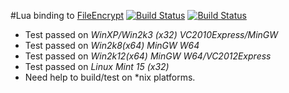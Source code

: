 #Lua binding to [FileEncrypt](http://www.gladman.me.uk/cryptography_technology/fileencrypt)
[![Build Status](https://travis-ci.org/moteus/lua-AesFileEncrypt.png?branch=master)](https://travis-ci.org/moteus/lua-AesFileEncrypt)
[![Build Status](https://buildhive.cloudbees.com/job/moteus/job/lua-AesFileEncrypt/badge/icon)](https://buildhive.cloudbees.com/job/moteus/job/lua-AesFileEncrypt/)

* Test passed on *WinXP/Win2k3 (x32)* *VC2010Express/MinGW*
* Test passed on *Win2k8(x64)* *MinGW W64*
* Test passed on *Win2k12(x64)* *MinGW W64/VC2012Express*
* Test passed on *Linux Mint 15 (x32)*
* Need help to build/test on *nix platforms.
